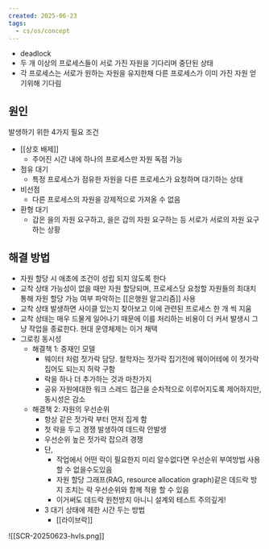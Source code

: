 ```yaml
---
created: 2025-06-23
tags:
  - cs/os/concept
---
```

- deadlock
- 두 개 이상의 프로세스들이 서로 가진 자원을 기다리며 중단된 상태
- 각 프로세스는 서로가 원하는 자원을 유지한채 다른 프로세스가 이미 가진 자원 얻기위해 기다림

## 원인
발생하기 위한 4가지 필요 조건
- [[상호 배제]]
	- 주어진 시간 내에 하나의 프로세스만 자원 독점 가능
- 점유 대기
	- 특정 프로세스가 점유한 자원을 다른 프로세스가 요청하며 대기하는 상태
- 비선점
	- 다른 프로세스의 자원을 강제적으로 가져올 수 없음
- 환형 대기
	- 갑은 을의 자원 요구하고, 을은 갑의 자원 요구하는 등 서로가 서로의 자원 요구하는 상황

## 해결 방법
- 자원 할당 시 애초에 조건이 성립 되지 않도록 한다
- 교착 상태 가능성이 없을 때만 자원 할당되며, 프로세스당 요청할 자원들의 최대치 통해 자원 할당 가능 여부 파악하는 [[은행원 알고리즘]] 사용
- 교착 상태 발생하면 사이클 있는지 찾아보고 이에 관련된 프로세스 한 개 씩 지움
- 교착 상태는 매우 드물게 일어나기 때문에 이를 처리하는 비용이 더 커서 발생시 그냥 작업을 종료한다. 현대 운영체제는 이거 채택
- 그로킹 동시성
	- 해결책 1: 중재인 모델
		- 웨이터 처럼 젓가락 담당. 철학자는 젓가락 집기전에 웨이어테에 이 젓가락 집어도 되는지 허락 구함
		- 락을 하나 더 추가하는 것과 마찬가지
		- 공유 자원에대한 워크 스레드 접근을 순차적으로 이루어지도록 제어하지만, 동시성은 감소
	- 해결책 2: 자원의 우선순위
		- 항상 같은 젓가락 부터 먼저 집게 함
		- 첫 락을 두고 경쟁 발생하여 데드락 안발생
		- 우선순위 높은 젓가락 잡으려 경쟁
		- 단,
			- 작업에서 어떤 락이 필요한지 미리 알수없다면 우선순위 부여방법 사용할 수 없을수도있음
			- 자원 할당 그래프(RAG, resource allocation graph)같은 데드락 방지 조치는 락 우선순위와 함께 적용 할 수 있음
			- 이거써도 데드락 원천방지 아니니 설계외 테스트 주의깊게!
		- 3 대기 상태에 제한 시간 두는 방법
			- [[라이브락]]


![[SCR-20250623-hvls.png]]
